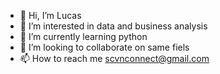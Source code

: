 - 👋 Hi, I’m Lucas
- 👀 I’m interested in data and business analysis
- 🌱 I’m currently learning python
- 💞️ I’m looking to collaborate on same fiels
- 📫 How to reach me scvnconnect@gmail.com

<!---
scvnconnect/scvnconnect is a ✨ special ✨ repository because its `README.md` (this file) appears on your GitHub profile.
You can click the Preview link to take a look at your changes.
--->
